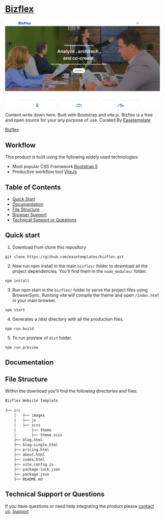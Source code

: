 # [Bizflex](https://preview.easetemplate.com/bizflex/)

![Bizflex](https://github.com/easetemplates/bizflex/blob/main/src/images/bizflex-business-template.jpg)

Content write down here. Built with Bootstrap and vite.js. Bizflex is a free and open source for your any purpose of use. Curated By [Easetemplate](https://easetemplate.com/)

[Bizflex](https://preview.easetemplate.com/bizflex/)

## Workflow

This product is built using the following widely used technologies:

- Most popular CSS Framework [Bootstrap 5](https://getbootstrap.com/)
- Productive workflow tool [ViteJs](https://vitejs.dev/)

## Table of Contents

- [Quick Start](#quick-start)
- [Documentation](#documentation)
- [File Structure](#file-structure)
- [Browser Support](#browser-support)
- [Technical Support or Questions](#technical-support-or-questions)

## Quick start

1. Download from clone this repository

```
git clone https://github.com/easetemplates/bizflex.git
```

2. Now run npm install in the main `bizflex/` folder to download all the project dependencies. You'll find them in the `node_modules/` folder.

```
npm install
```

3. Run npm start in the `bizflex/` folder to serve the project files using BrowserSync. Running vite will compile the theme and open `/index.html` in your main browser.

```
npm start
```

4. Generates a /dist directory with all the production files.

```
npm run build
```

5. To run preview of `dist` folder.

```
npm run preview
```

## Documentation

## File Structure

Within the download you'll find the following directories and files:

```
Bizflex Website Template

├── src
    │   ├── images
    |   ├── js
    │   ├── scss
    |       ├── theme
    |       ├── theme.scss
    ├── blog.html
    ├── blog-single.html
    ├── pricing.html
    ├── about.html
    ├── index.html
    ├── vite.config.js
    ├── package-lock.json
    ├── package.json
    ├── README.md

```

## Technical Support or Questions

If you have questions or need help integrating the product please [contact us](https://easetemplate.com/). [Support](https://easetemplate.com/)
